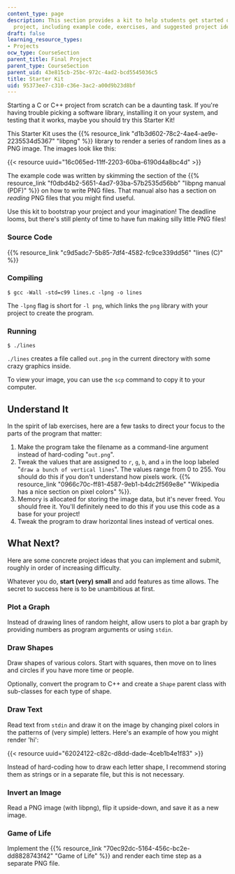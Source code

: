 ```yaml
---
content_type: page
description: This section provides a kit to help students get started on their final
  project, including example code, exercises, and suggested project ideas.
draft: false
learning_resource_types:
- Projects
ocw_type: CourseSection
parent_title: Final Project
parent_type: CourseSection
parent_uid: 43e815cb-25bc-972c-4ad2-bcd5545036c5
title: Starter Kit
uid: 95373ee7-c310-c36e-3ac2-a00d9b23d8bf
---
```

Starting a C or C++ project from scratch can be a daunting task. If you're having trouble picking a software library, installing it on your system, and testing that it works, maybe you should try this Starter Kit!

This Starter Kit uses the {{% resource_link "d1b3d602-78c2-4ae4-ae9e-2235534d5367" "libpng" %}} library to render a series of random lines as a PNG image. The images look like this:

{{< resource uuid="16c065ed-11ff-2203-60ba-6190d4a8bc4d" >}}

The example code was written by skimming the section of the {{% resource_link "f0dbd4b2-5651-4ad7-93ba-57b2535d56bb" "libpng manual (PDF)" %}} on how to write PNG files. That manual also has a section on *reading* PNG files that you might find useful.

Use this kit to bootstrap your project and your imagination! The deadline looms, but there's still plenty of time to have fun making silly little PNG files!

### Source Code

{{% resource_link "c9d5adc7-5b85-7df4-4582-fc9ce339dd56" "lines (C)" %}}

### Compiling

`$ gcc -Wall -std=c99 lines.c -lpng -o lines`

The `-lpng` flag is short for `-l png`, which links the `png` library with your project to create the program.

### Running

`$ ./lines`

`./lines` creates a file called `out.png` in the current directory with some crazy graphics inside.

To view your image, you can use the `scp` command to copy it to your computer.

## Understand It

In the spirit of lab exercises, here are a few tasks to direct your focus to the parts of the program that matter:

1. Make the program take the filename as a command-line argument instead of hard-coding "`out.png`".
2. Tweak the values that are assigned to `r`, `g`, `b`, and `a` in the loop labeled "`draw a bunch of vertical lines`". The values range from 0 to 255. You should do this if you don't understand how pixels work. {{% resource_link "0966c70c-ff81-4587-9eb1-b4dc2f569e8e" "Wikipedia has a nice section on pixel colors" %}}.
3. Memory is allocated for storing the image data, but it's never freed. You should free it. You'll definitely need to do this if you use this code as a base for your project!
4. Tweak the program to draw horizontal lines instead of vertical ones.

## What Next?

Here are some concrete project ideas that you can implement and submit, roughly in order of increasing difficulty.

Whatever you do, **start (very) small** and add features as time allows. The secret to success here is to be unambitious at first.

### Plot a Graph

Instead of drawing lines of random height, allow users to plot a bar graph by providing numbers as program arguments or using `stdin`.

### Draw Shapes

Draw shapes of various colors. Start with squares, then move on to lines and circles if you have more time or people.

Optionally, convert the program to C++ and create a `Shape` parent class with sub-classes for each type of shape.

### Draw Text

Read text from `stdin` and draw it on the image by changing pixel colors in the patterns of (very simple) letters. Here's an example of how you might render 'hi':

{{< resource uuid="62024122-c82c-d8dd-dade-4ceb1b4e1f83" >}}

Instead of hard-coding how to draw each letter shape, I recommend storing them as strings or in a separate file, but this is not necessary.

### Invert an Image

Read a PNG image (with libpng), flip it upside-down, and save it as a new image.

### Game of Life

Implement the {{% resource_link "70ec92dc-5164-456c-bc2e-dd8828743f42" "Game of Life" %}} and render each time step as a separate PNG file.